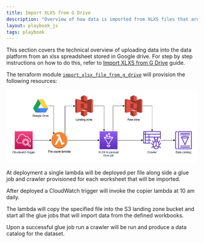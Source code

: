 ```yaml
---
title: Import XLXS from G Drive
description: "Overview of how data is imported from XLXS files that are stored in G drive"
layout: playbook_js
tags: playbook
---
```


This section covers the technical overview of uploading data into the data
platform from an xlsx spreadsheet stored in Google drive. For step by step instructions on how to do
this, refer to [Import XLXS from G Drive](../playbook/import-xlsx-from-g-drive)
guide.

The terraform module [`import_xlsx_file_from_g_drive`](https://github.com/LBHackney-IT/Data-Platform/tree/main/modules/import-xlsx-file-from-g-drive) will provision the following resources:

  ![import xlsx from g-drive](./images/import-xlsx-from-g-drive.png)

At deployment a single lambda will be deployed per file along side a glue job
and crawler provisioned for each worksheet that will be imported.

After deployed a CloudWatch trigger will invoke the copier lambda at 10 am daily.

The lambda will copy the specified file into the S3 landing zone bucket and
start all the glue jobs that will import data from the defined workbooks.

Upon a successful glue job run a crawler will be run and produce a data catalog
for the dataset.
